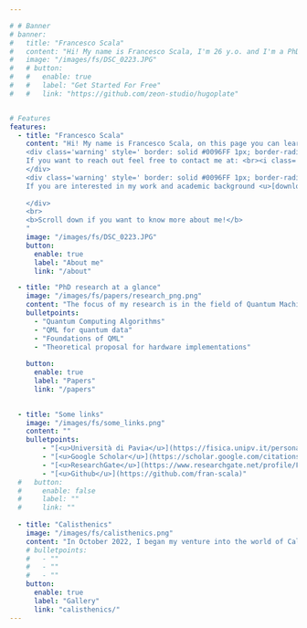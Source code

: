 ```yaml
---

# # Banner
# banner:
#   title: "Francesco Scala"
#   content: "Hi! My name is Francesco Scala, I'm 26 y.o. and I'm a PhD student in Quantum Machine Learning at Università degli Studi di Pavia, Italy. My hometown is Cremona, a little city in the north of Italy (not far from Milan). I'm an outgoing and active person. I really enjoy playing sports, gardening and traveling."
#   image: "/images/fs/DSC_0223.JPG"
#   # button:
#   #   enable: true
#   #   label: "Get Started For Free"
#   #   link: "https://github.com/zeon-studio/hugoplate"


# Features
features:
  - title: "Francesco Scala"
    content: "Hi! My name is Francesco Scala, on this page you can learn more about me. I'm a PhD student in <b>Quantum Machine Learning</b> at Università degli Studi di Pavia, Italy. I'm an outgoing and active person. I really enjoy playing sports, gardening and traveling.
    <div class='warning' style=' border: solid #0096FF 1px; border-radius: 8px; padding:0.7em;margin:0.7em;'>
    If you want to reach out feel free to contact me at: <br><i class='fa-solid fa-envelope'></i> <b>francesco.scala01@ateneopv.it</b>
    </div>
    <div class='warning' style=' border: solid #0096FF 1px; border-radius: 8px; padding:0.7em;margin:0.7em;'>
    If you are interested in my work and academic background <u>[download my CV <i class='fa-solid fa-download'></i>](./about/documents/resume.pdf)</u> or click on the button here below.
    
    </div>
    <br>
    <b>Scroll down if you want to know more about me!</b>
    "
    image: "/images/fs/DSC_0223.JPG"
    button:
      enable: true
      label: "About me"
      link: "/about"

  - title: "PhD research at a glance"
    image: "/images/fs/papers/research_png.png"
    content: "The focus of my research is in the field of Quantum Machine Learning (QML) and Quantum Technologies. Some of the topics are "
    bulletpoints:
      - "Quantum Computing Algorithms"
      - "QML for quantum data"
      - "Foundations of QML"
      - "Theoretical proposal for hardware implementations"
     
    button:
      enable: true
      label: "Papers"
      link: "/papers"
    

  - title: "Some links"
    image: "/images/fs/some_links.png"
    content: ""
    bulletpoints:
        - "[<u>Università di Pavia</u>](https://fisica.unipv.it/personale/Persona.php?ID=591)"
        - "[<u>Google Scholar</u>](https://scholar.google.com/citations?hl=it&user=soJ4ZxoAAAAJ)"
        - "[<u>ResearchGate</u>](https://www.researchgate.net/profile/Francesco-Scala-2)    "
        - "[<u>Github</u>](https://github.com/fran-scala)"
  #   button:
  #     enable: false
  #     label: ""
  #     link: ""
  
  - title: "Calisthenics"
    image: "/images/fs/calisthenics.png"
    content: "In October 2022, I began my venture into the world of Calisthenics, a form of exercise that utilizes bodyweight movements to build strength and flexibility."
    # bulletpoints:
    #   - ""
    #   - ""
    #   - ""
    button:
      enable: true
      label: "Gallery"
      link: "calisthenics/"
---
```


